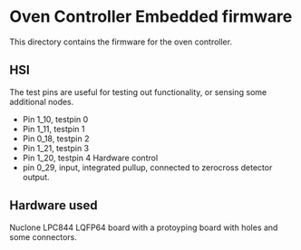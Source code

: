 # Oven Controller Embedded firmware
This directory contains the firmware for the oven controller.
## HSI
The test pins are useful for testing out functionality, or sensing some additional nodes. 
* Pin 1_10, testpin 0
* Pin 1_11, testpin 1
* Pin 0_18, testpin 2
* Pin 1_21, testpin 3
* Pin 1_20, testpin 4
Hardware control
* pin 0_29, input, integrated pullup, connected to zerocross detector output.
## Hardware used
Nuclone LPC844 LQFP64 board with a protoyping board with holes and some connectors.